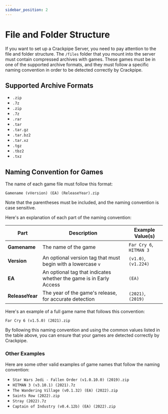 ```yaml
---
sidebar_position: 2
---
```


# File and Folder Structure

If you want to set up a Crackpipe Server, you need to pay attention to the file and folder structure. The `/files` folder that you mount into the server must contain compressed archives with games. These games must be in one of the supported archive formats, and they must follow a specific naming convention in order to be detected correctly by Crackpipe.

## Supported Archive Formats

- `.zip`
- `.7z`
- `.zip`
- `.7z`
- `.rar`
- `.tar`
- `.tar.gz`
- `.tar.bz2`
- `.tar.xz`
- `.tgz`
- `.tbz2`
- `.txz`

## Naming Convention for Games

The name of each game file must follow this format:

`Gamename (vVersion) (EA) (ReleaseYear).zip`

Note that the parentheses must be included, and the naming convention is case sensitive.

Here's an explanation of each part of the naming convention:

| Part            | Description                                                        | Example Value(s)        |
| --------------- | ------------------------------------------------------------------ | ----------------------- |
| **Gamename**    | The name of the game                                               | `Far Cry 6`, `HITMAN 3` |
| **Version**     | An optional version tag that must begin with a lowercase `v`       | `(v1.0)`, `(v1.224)`    |
| **EA**          | An optional tag that indicates whether the game is in Early Access | `(EA)`                  |
| **ReleaseYear** | The year of the game's release, for accurate detection             | `(2021)`, `(2019)`      |

Here's an example of a full game name that follows this convention:

`Far Cry 6 (v1.5.0) (2021).zip`

By following this naming convention and using the common values listed in the table above, you can ensure that your games are detected correctly by Crackpipe.

### Other Examples

Here are some other valid examples of game names that follow the naming convention:

- `Star Wars Jedi - Fallen Order (v1.0.10.0) (2019).zip`
- `HITMAN 3 (v3.10.1) (2021).7z`
- `The Wandering Village (v0.1.32) (EA) (2022).zip`
- `Saints Row (2022).zip`
- `Stray (2022).7z`
- `Captain of Industry (v0.4.12b) (EA) (2022).zip`
